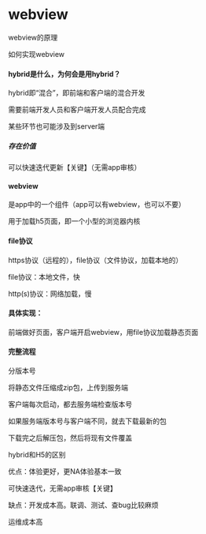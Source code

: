 # webview

webview的原理

如何实现webview

#### hybrid是什么，为何会是用hybrid？

hybrid即“混合”，即前端和客户端的混合开发

需要前端开发人员和客户端开发人员配合完成

某些环节也可能涉及到server端

##### 存在价值

可以快速迭代更新【关键】（无需app审核）

#### webview

是app中的一个组件（app可以有webview，也可以不要）

用于加载h5页面，即一个小型的浏览器内核

#### file协议

https协议（远程的），file协议（文件协议，加载本地的）

file协议：本地文件，快

http(s)协议：网络加载，慢

#### 具体实现：

前端做好页面，客户端开启webview，用file协议加载静态页面

#### 完整流程

分版本号

将静态文件压缩成zip包，上传到服务端

客户端每次启动，都去服务端检查版本号

如果服务端版本号与客户端不同，就去下载最新的包

下载完之后解压包，然后将现有文件覆盖

hybrid和H5的区别

优点：体验更好，更NA体验基本一致

可快速迭代，无需app审核【关键】

缺点：开发成本高。联调、测试、查bug比较麻烦

运维成本高